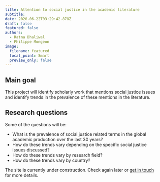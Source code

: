```yaml
---
title: Attention to social justice in the academic literature
subtitle: 
date: 2020-06-22T03:29:42.878Z
draft: false
featured: false
authors:
  - Ratna Dhaliwal
  - Philippe Mongeon
image:
  filename: featured
  focal_point: Smart
  preview_only: false
---
```


## Main goal
This project will identify scholarly work that mentions social justice issues and identify trends in the prevalence of these mentions in the literature.

## Research questions
Some of the questions will be:
- What is the prevalence of social justice related terms in the global academic production over the last 30 years? 
- How do these trends vary depending on the specific social justice issues discussed?
- How do these trends vary by research field?
- How do these trends vary by country?

The site is currently under construction. Check again later or [get in touch](https://qsslab.ca/#contact) for more details.
